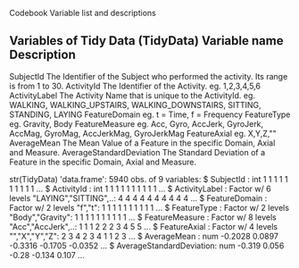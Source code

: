 Codebook
Variable list and descriptions

Variables of Tidy Data (TidyData)
Variable name			Description
-----------------------------------------------------------------------------------------------------------------------------------------------------------------------------------------------------------------------------------------------------------------------
SubjectId				The Identifier of the Subject who performed the activity. Its range is from 1 to 30.
ActivityId 			The Identifier of the Activity. eg. 1,2,3,4,5,6
ActivityLabel 			The Activity Name that is unique to the ActivityId. eg. WALKING, WALKING_UPSTAIRS, WALKING_DOWNSTAIRS, SITTING, STANDING,  LAYING 
FeatureDomain			eg. t = Time, f = Frequency
FeatureType			eg. Gravity, Body
FeatureMeasure			eg. Acc, Gyro, AccJerk, GyroJerk, AccMag, GyroMag, AccJerkMag, GyroJerkMag
FeatureAxial			eg. X,Y,Z,""
AverageMean			The Mean Value of a Feature in the specific Domain, Axial and Measure.
AverageStandardDeviation		The Standard Deviation of a Feature in the specific Domain, Axial and Measure.

str(TidyData)
'data.frame':	5940 obs. of  9 variables:
 $ SubjectId               : int  1 1 1 1 1 1 1 1 1 1 ...
 $ ActivityId              : int  1 1 1 1 1 1 1 1 1 1 ...
 $ ActivityLabel           : Factor w/ 6 levels "LAYING","SITTING",..: 4 4 4 4 4 4 4 4 4 4 ...
 $ FeatureDomain           : Factor w/ 2 levels "f","t": 1 1 1 1 1 1 1 1 1 1 ...
 $ FeatureType             : Factor w/ 2 levels "Body","Gravity": 1 1 1 1 1 1 1 1 1 1 ...
 $ FeatureMeasure          : Factor w/ 8 levels "Acc","AccJerk",..: 1 1 1 2 2 2 3 4 5 5 ...
 $ FeatureAxial            : Factor w/ 4 levels "","X","Y","Z": 2 3 4 2 3 4 1 1 2 3 ...
 $ AverageMean             : num  -0.2028 0.0897 -0.3316 -0.1705 -0.0352 ...
 $ AverageStandardDeviation: num  -0.319 0.056 -0.28 -0.134 0.107 ...
